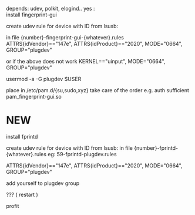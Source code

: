 depends: udev, polkit, elogind.. yes :\
install fingerprint-gui

create udev rule for device with ID from lsusb:

in file {number}-fingerprint-gui-{whatever}.rules
ATTRS{idVendor}=="147e", ATTRS{idProduct}=="2020",  MODE="0664", GROUP="plugdev"

or if the above does not work
KERNEL=="uinput", MODE="0664", GROUP="plugdev"

usermod -a -G plugdev $USER

place in /etc/pam.d/{su,sudo,xyz}
take care of the order e.g.
auth sufficient pam_fingerprint-gui.so

# NEW

install fprintd

create udev rule for device with ID from lsusb:
in file {number}-fprintd-{whatever}.rules
eg: 59-fprintd-plugdev.rules

ATTRS{idVendor}=="147e", ATTRS{idProduct}=="2020",  MODE="0664", GROUP="plugdev"

add yourself to plugdev group

??? ( restart )

profit

